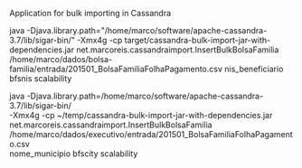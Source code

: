 Application for bulk importing in Cassandra


java -Djava.library.path="/home/marco/software/apache-cassandra-3.7/lib/sigar-bin/" -Xmx4g -cp target/cassandra-bulk-import-jar-with-dependencies.jar net.marcoreis.cassandraimport.InsertBulkBolsaFamilia  /home/marco/dados/bolsa-familia/entrada/201501_BolsaFamiliaFolhaPagamento.csv nis_beneficiario  bfsnis scalability


java -Djava.library.path=/home/marco/software/apache-cassandra-3.7/lib/sigar-bin/ \
-Xmx4g -cp ~/temp/cassandra-bulk-import-jar-with-dependencies.jar \
net.marcoreis.cassandraimport.InsertBulkBolsaFamilia \
/home/marco/dados/executivo/entrada/201501_BolsaFamiliaFolhaPagamento.csv \
nome_municipio bfscity scalability


